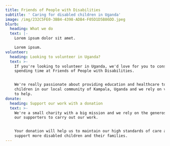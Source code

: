 ```yaml
---
title: Friends of People with Disabilities
subtitle: ' Caring for disabled children in Uganda'
image: /img/232C5FE0-3BB4-4398-ADB4-F05D1D5B86DD.jpeg
blurb:
  heading: What we do
  text: |-
    Lorem ipsum dolor sit amet.

    Lorem ipsum.
volunteer:
  heading: Looking to volunteer in Uganda?
  text: >-
    If you're looking to volunteer in Uganda, we'd love for you to consider
    spending time at Friends of People with Disabilities.


    We're really passionate about providing education and healthcare to disabled
    children in our local community of Kampala, Uganda and we rely on volunteers
    to help.
donate:
  heading: Support our work with a donation
  text: >-
    We're a small charity with a big mission and we rely on the generosity of
    our supporters to carry out our work.


    Your donation will help us to maintain our high standards of care and to
    support more disabled children and their families.
---
```


